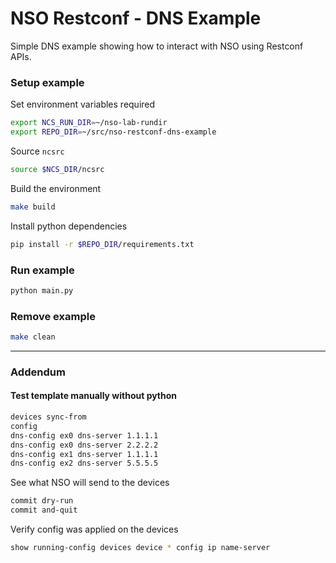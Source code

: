 # NSO Restconf - DNS Example

Simple DNS example showing how to interact with NSO using Restconf APIs.

### Setup example

Set environment variables required

```bash
export NCS_RUN_DIR=~/nso-lab-rundir
export REPO_DIR=~/src/nso-restconf-dns-example
```

Source `ncsrc`

```bash
source $NCS_DIR/ncsrc
```

Build the environment

```bash
make build
```

Install python dependencies

```bash
pip install -r $REPO_DIR/requirements.txt
```

### Run example

```bash
python main.py
```

### Remove example

```bash
make clean
```

---

### Addendum

#### Test template manually without python

```bash
devices sync-from
config
dns-config ex0 dns-server 1.1.1.1
dns-config ex0 dns-server 2.2.2.2
dns-config ex1 dns-server 1.1.1.1
dns-config ex2 dns-server 5.5.5.5
```

See what NSO will send to the devices

```bash
commit dry-run
commit and-quit
```

Verify config was applied on the devices

```bash
show running-config devices device * config ip name-server
```

<!-- ncs_cmd -dd -c 'maction "/packages/reload"' -->
